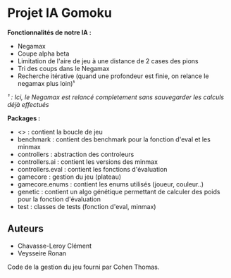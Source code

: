 
# Projet IA Gomoku
**Fonctionnalités de notre IA :**
- Negamax
- Coupe alpha beta
- Limitation de l'aire de jeu à une distance de 2 cases des pions
- Tri des coups dans le Negamax
- Recherche itérative (quand une profondeur est finie, on relance le negamax plus loin)¹


*¹ : Ici, le Negamax est relancé completement sans sauvegarder les calculs déjà effectués*


**Packages :**
- <> : contient la boucle de jeu
- benchmark : contient des benchmark pour la fonction d'eval et les minmax
- controllers : abstraction des controleurs
- controllers.ai : contient les versions des minmax
- controllers.eval : contient les fonctions d'évaluation
- gamecore : gestion du jeu (plateau)
- gamecore.enums : contient les enums utilisés (joueur, couleur..)
- genetic : contient un algo génétique permettant de calculer des poids pour la fonction d'évaluation
- test : classes de tests (fonction d'eval, minmax)





## Auteurs

- Chavasse-Leroy Clément
- Veysseire Ronan

Code de la gestion du jeu fourni par Cohen Thomas.

